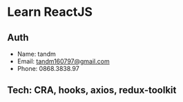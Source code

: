 # Learn ReactJS

## Auth

- Name: tandm
- Email: tandm160797@gmail.com
- Phone: 0868.3838.97

## Tech: CRA, hooks, axios, redux-toolkit
